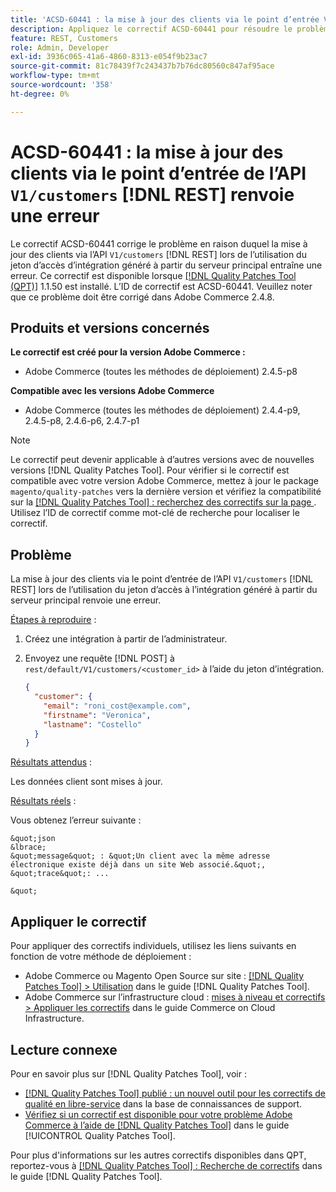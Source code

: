 ```yaml
---
title: 'ACSD-60441 : la mise à jour des clients via le point d’entrée V1/customers [!DNL REST] API renvoie une erreur'
description: Appliquez le correctif ACSD-60441 pour résoudre le problème Adobe Commerce en raison duquel la mise à jour des clients via l’API V1/customers [!DNL REST] lors de l’utilisation d’un jeton d’accès à l’intégration généré à partir du serveur principal renvoie une erreur.
feature: REST, Customers
role: Admin, Developer
exl-id: 3936c065-41a6-4860-8313-e054f9b23ac7
source-git-commit: 81c78439f7c243437b7b76dc80560c847af95ace
workflow-type: tm+mt
source-wordcount: '358'
ht-degree: 0%

---
```


# ACSD-60441 : la mise à jour des clients via le point d’entrée de l’API `V1/customers` [!DNL REST] renvoie une erreur

Le correctif ACSD-60441 corrige le problème en raison duquel la mise à jour des clients via l’API `V1/customers` [!DNL REST] lors de l’utilisation du jeton d’accès d’intégration généré à partir du serveur principal entraîne une erreur. Ce correctif est disponible lorsque [[!DNL Quality Patches Tool (QPT)]](https://experienceleague.adobe.com/fr/docs/commerce-knowledge-base/kb/announcements/commerce-announcements/magento-quality-patches-released-new-tool-to-self-serve-quality-patches) 1.1.50 est installé. L’ID de correctif est ACSD-60441. Veuillez noter que ce problème doit être corrigé dans Adobe Commerce 2.4.8.

## Produits et versions concernés

**Le correctif est créé pour la version Adobe Commerce :**

* Adobe Commerce (toutes les méthodes de déploiement) 2.4.5-p8

**Compatible avec les versions Adobe Commerce**

* Adobe Commerce (toutes les méthodes de déploiement) 2.4.4-p9, 2.4.5-p8, 2.4.6-p6, 2.4.7-p1

>[!NOTE]
>
>Le correctif peut devenir applicable à d’autres versions avec de nouvelles versions [!DNL Quality Patches Tool]. Pour vérifier si le correctif est compatible avec votre version Adobe Commerce, mettez à jour le package `magento/quality-patches` vers la dernière version et vérifiez la compatibilité sur la [[!DNL Quality Patches Tool] : recherchez des correctifs sur la page ](https://experienceleague.adobe.com/tools/commerce-quality-patches/index.html?lang=fr). Utilisez l’ID de correctif comme mot-clé de recherche pour localiser le correctif.

## Problème

La mise à jour des clients via le point d’entrée de l’API `V1/customers` [!DNL REST] lors de l’utilisation du jeton d’accès à l’intégration généré à partir du serveur principal renvoie une erreur.

<u>Étapes à reproduire</u> :

1. Créez une intégration à partir de l’administrateur.
1. Envoyez une requête [!DNL POST] à `rest/default/V1/customers/<customer_id>` à l’aide du jeton d’intégration.

   ```json
   {
     "customer": {
       "email": "roni_cost@example.com",
       "firstname": "Veronica",
       "lastname": "Costello"
     }
   }
   ```

<u>Résultats attendus</u> :

Les données client sont mises à jour.

<u>Résultats réels</u> :

Vous obtenez l’erreur suivante :

    &quot;json
    &lbrace;
    &quot;message&quot; : &quot;Un client avec la même adresse électronique existe déjà dans un site Web associé.&quot;,
    &quot;trace&quot;: ...
    
    &quot;

## Appliquer le correctif

Pour appliquer des correctifs individuels, utilisez les liens suivants en fonction de votre méthode de déploiement :

* Adobe Commerce ou Magento Open Source sur site : [[!DNL Quality Patches Tool] > Utilisation](/help/tools/quality-patches-tool/usage.md) dans le guide [!DNL Quality Patches Tool].
* Adobe Commerce sur l’infrastructure cloud : [mises à niveau et correctifs > Appliquer les correctifs](https://experienceleague.adobe.com/docs/commerce-cloud-service/user-guide/develop/upgrade/apply-patches.html?lang=fr) dans le guide Commerce on Cloud Infrastructure.

## Lecture connexe

Pour en savoir plus sur [!DNL Quality Patches Tool], voir :

* [[!DNL Quality Patches Tool] publié : un nouvel outil pour les correctifs de qualité en libre-service](https://experienceleague.adobe.com/fr/docs/commerce-knowledge-base/kb/announcements/commerce-announcements/magento-quality-patches-released-new-tool-to-self-serve-quality-patches) dans la base de connaissances de support.
* [Vérifiez si un correctif est disponible pour votre problème Adobe Commerce à l’aide de  [!DNL Quality Patches Tool]](/help/tools/quality-patches-tool/patches-available-in-qpt/check-patch-for-magento-issue-with-magento-quality-patches.md) dans le guide [!UICONTROL Quality Patches Tool].


Pour plus d&#39;informations sur les autres correctifs disponibles dans QPT, reportez-vous à [[!DNL Quality Patches Tool] : Recherche de correctifs](https://experienceleague.adobe.com/tools/commerce-quality-patches/index.html?lang=fr) dans le guide [!DNL Quality Patches Tool].
